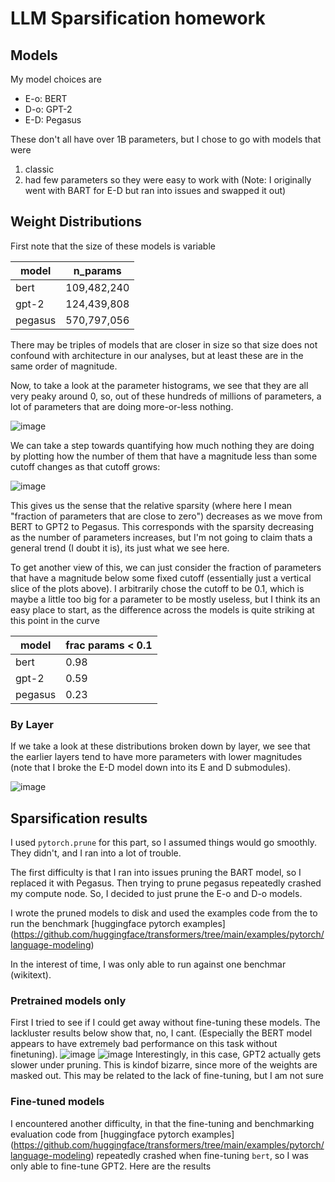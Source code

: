 # LLM Sparsification homework 

## Models

My model choices are 
* E-o: BERT
* D-o: GPT-2
* E-D: Pegasus

These don't all have over 1B parameters, but I chose to go with models that were 
1. classic
2. had few parameters so they were easy to work with 
(Note: I originally went with BART for E-D but ran into issues and swapped it out)

## Weight Distributions

First note that the size of these models is variable

| model | n_params | 
| ----- | ---------|
| bert  | 109,482,240 |
| gpt-2 | 124,439,808 |
| pegasus | 570,797,056| 

There may be triples of models that are closer in size so that size does not confound with architecture in our analyses, 
but at least these are in the same order of magnitude. 

Now, to take a look at the parameter histograms, we see that they are all very peaky around 0, so, out of these hundreds of millions of parameters, a lot of parameters that are doing more-or-less nothing.  

![image](https://user-images.githubusercontent.com/25695528/206887850-e7945023-16d8-4ab2-960f-49e846828eec.png)

We can take a step towards quantifying how much nothing they are doing by plotting how the number of them that have a magnitude less than some cutoff changes as that cutoff grows:  

![image](https://user-images.githubusercontent.com/25695528/206888607-5d2ce0e3-5b91-4017-8352-56fe0e744a70.png)

This gives us the sense that the relative sparsity (where here I mean "fraction of parameters that are close to zero") decreases as we move from BERT to GPT2 to Pegasus. This corresponds with the sparsity decreasing as the number of parameters increases, but I'm not going to claim thats a general trend (I doubt it is), its just what we see here. 

To get another view of this, we can just consider the fraction of parameters that have a magnitude below some fixed cutoff (essentially just a vertical slice of the plots above). I arbitrarily chose the cutoff to be 0.1, which is maybe a little too big for a parameter to be mostly useless, but I think its an easy place to start, as the difference across the models is quite striking at this point in the curve

| model | frac params < 0.1 | 
| ----- | ---------|
| bert  | 0.98 |
| gpt-2 | 0.59 |
| pegasus | 0.23 | 

### By Layer

If we take a look at these distributions broken down by layer, we see that the earlier layers tend to have more parameters with lower magnitudes (note that I broke the E-D model down into its E and D submodules).

![image](https://user-images.githubusercontent.com/25695528/206888151-56b08bfd-87f8-4a0a-8edb-d56bb4a8c72b.png)

## Sparsification results

I used `pytorch.prune` for this part, so I assumed things would go smoothly. They didn't, and I ran into a lot of trouble. 

The first difficulty is that I ran into issues pruning the BART model, so I replaced it with Pegasus. Then trying to prune pegasus repeatedly crashed my compute node. So, I decided to just prune the E-o and D-o models. 

I wrote the pruned models to disk and used the examples code from the to run the benchmark [huggingface pytorch examples] (https://github.com/huggingface/transformers/tree/main/examples/pytorch/language-modeling)

In the interest of time, I was only able to run against one benchmar (wikitext).

### Pretrained models only

First I tried to see if I could get away without fine-tuning these models. The lackluster results below show that, no, I cant. (Especially the BERT model appears to have extremely bad performance on this task without finetuning). 
![image](https://user-images.githubusercontent.com/25695528/206889552-1ee2a804-74ed-45c3-8a8f-b70dc9f5c2b8.png)
![image](https://user-images.githubusercontent.com/25695528/206889589-530e8c88-cf35-40e0-8845-2cd47bc9c5fe.png)
Interestingly, in this case, GPT2 actually gets slower under pruning. This is kindof bizarre, since more of the weights are masked out. This may be related to the lack of fine-tuning, but I am not sure

### Fine-tuned models 

I encountered another difficulty, in that the fine-tuning and benchmarking evaluation code from  [huggingface pytorch examples] (https://github.com/huggingface/transformers/tree/main/examples/pytorch/language-modeling) repeatedly crashed when fine-tuning `bert`, so I was only able to fine-tune GPT2. Here are the results
